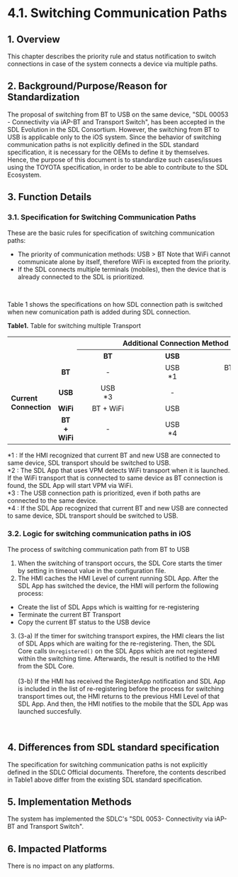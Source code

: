 # 4.1. Switching Communication Paths

## 1. Overview
This chapter describes the priority rule and status notification to switch connections in case of the system connects a device via multiple paths.

## 2. Background/Purpose/Reason for Standardization
The proposal of switching from BT to USB on the same device, "SDL 00053 - Connectivity via iAP-BT and Transport Switch", has been accepted in the SDL Evolution in the SDL Consortium.
However, the switching from BT to USB is applicable only to the iOS system.
Since the behavior of switching communication paths is not explicitly defined in the SDL standard specification, it is necessary for the OEMs to define it by themselves.
Hence, the purpose of this document is to standardize such cases/issues using the TOYOTA specification, in order to be able to contribute to the SDL Ecosystem.

## 3. Function Details
### 3.1. Specification for Switching Communication Paths
These are the basic rules for specification of switching communication paths:
<br>
- The priority of communication methods: USB > BT
Note that WiFi cannot communicate alone by itself, therefore WiFi is excepted from the priority.
- If the SDL connects multiple terminals (mobiles), then the device that is already connected to the SDL is prioritized.
<br>

Table 1 shows the specifications on how SDL connection path is switched when new comunication path is added during SDL connection.

**Table1.** Table for switching multiple Transport

<table>
  <tr>
    <th colspan="2" rowspan="2"></th>
    <th colspan="3"><div align="center"> Additional Connection Method </div></th>
  </tr>
  <tr>
    <th><div align="center"> &nbsp;&nbsp;&nbsp;&nbsp;&nbsp;&nbsp;&nbsp;&nbsp;&nbsp;&nbsp;&nbsp;&nbsp;BT&nbsp;&nbsp;&nbsp;&nbsp;&nbsp;&nbsp;&nbsp;&nbsp;&nbsp;&nbsp;&nbsp;&nbsp; </div></th>
    <th><div align="center"> &nbsp;&nbsp;&nbsp;&nbsp;&nbsp;&nbsp;&nbsp;&nbsp;&nbsp;&nbsp;&nbsp;&nbsp;USB&nbsp;&nbsp;&nbsp;&nbsp;&nbsp;&nbsp;&nbsp;&nbsp;&nbsp;&nbsp;&nbsp;&nbsp; </div></th>
    <th><div align="center"> &nbsp;&nbsp;&nbsp;&nbsp;&nbsp;&nbsp;&nbsp;&nbsp;&nbsp;&nbsp;&nbsp;&nbsp;WiFi&nbsp;&nbsp;&nbsp;&nbsp;&nbsp;&nbsp;&nbsp;&nbsp;&nbsp;&nbsp;&nbsp;&nbsp; </div></th>
  </tr>
  <tr>
    <td align="left" rowspan="4"><b> Current <br>Connection </b></td>
    <td><div align="center"><b> BT </b></div></td>
    <td><div align="center"> - </div></td>
    <td><div align="center"> USB<br>*1 </div></td>
    <td><div align="center"> BT + WiFi<br>*2 </div></td>
  </tr>
  <tr>
    <td><div align="center"><b> USB </b></div></td>
    <td><div align="center"> USB<br>*3 </div></td>
    <td><div align="center"> - </div></td>
    <td><div align="center"> USB<br>*3 </div></td>
  </tr>
  <tr>
    <td><div align="center"><b> WiFi </b></div></td>
    <td><div align="center"> BT + WiFi </div></td>
    <td><div align="center"> USB </div></td>
    <td><div align="center"> - </div></td>
  </tr>
  <tr>
    <td><div align="center"><b> BT + WiFi </b></div></td>
    <td><div align="center"> - </div></td>
    <td><div align="center"> USB<br>*4 </div></td>
    <td><div align="center"> - </div></td>
  </tr>
</table>
*1 : If the HMI recognized that current BT and new USB are connected to same device, SDL transport should be switched to USB.<br>
*2 : The SDL App that uses VPM detects WiFi transport when it is launched. If the WiFi transport that is connected to same device as BT connection is found, the SDL App will start VPM via WiFi.<br>
*3 : The USB connection path is prioritized, even if both paths are connected to the same device.<br>
*4 : If the SDL App recognized that current BT and new USB are connected to same device, SDL transport should be switched to USB.<br>

### 3.2. Logic for switching communication paths in iOS
The process of switching communication path from BT to USB
<br>
1. When the switching of transport occurs, the SDL Core starts the timer by setting in timeout value in the configuration file.
2. The HMI caches the HMI Level of current running SDL App. After the SDL App has switched the device, the HMI will perform the following process:
  - Create the list of SDL Apps which is waitting for re-registering<br>
  - Terminate the current BT Transport<br>
  - Copy the current BT status to the USB device

3. (3-a) If the timer for switching transport expires, the HMI clears the list of SDL Apps which are waiting for the re-registering. Then, the SDL Core calls `Unregistered()` on the SDL Apps which are not registered within the switching time. Afterwards, the result is notified to the HMI from the SDL Core.<br><br>
(3-b) If the HMI has received the RegisterApp notification and SDL App is included in the list of re-registering before the process for switching transport times out, the HMI returns to the previous HMI Level of that SDL App. And then, the HMI notifies to the mobile that the SDL App was launched succesfully.
<br>

## 4. Differences from SDL standard specification
The specification for switching communication paths is not explicitly defined in the SDLC Official documents.
Therefore, the contents described in Table1 above differ from the existing SDL standard specification.

## 5. Implementation Methods
The system has implemented the SDLC's "SDL 0053- Connectivity via iAP-BT and Transport Switch".

## 6. Impacted Platforms
There is no impact on any platforms.